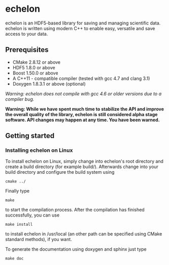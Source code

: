 echelon
=======

echelon is an HDF5-based library for saving and managing scientific data.
echelon is written using modern C++ to enable easy, versatile and save access to your data.

Prerequisites
-------------

- CMake 2.8.12 or above
- HDF5 1.8.0 or above
- Boost 1.50.0 or above
- A C++11 - compatible compiler (tested with gcc 4.7 and clang 3.1)
- Doxygen 1.8.3.1 or above (optional)

*Warning: echelon does not compile with gcc 4.6 or older versions due to a compiler bug.*

**Warning: While we have spent much time to stabilize the API and improve the overall quality of the library,
           echelon is still considered alpha stage software. API changes may happen at any time. You have been warned.**

Getting started
---------------

### Installing echelon on Linux

To install echelon on Linux, simply change into echelon's root directory
and create a build directory (for example build/).
Afterwards change into your build directory and configure the build system
using
~~~~~~~~~~~~~~~~~{.bash}
cmake ../
~~~~~~~~~~~~~~~~~
Finally type
~~~~~~~~~~~~~~~~~{.bash}
make
~~~~~~~~~~~~~~~~~
to start the compilation process.
After the compilation has finished successfully, you can use
~~~~~~~~~~~~~~~~~{.bash}
make install
~~~~~~~~~~~~~~~~~
to install echelon in /usr/local (an other path can be specified using CMake standard methods), if you want.

To generate the documentation using doxygen and sphinx just type
~~~~~~~~~~~~~~~~~{.bash}
make doc
~~~~~~~~~~~~~~~~~
